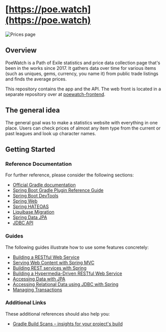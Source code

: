 # [https://poe.watch](https://poe.watch)

![Prices page](resources/images/img01.png)

## Overview

PoeWatch is a Path of Exile statistics and price data collection page that's been in the works since 2017. It gathers data over time for various items (such as uniques, gems, currency, you name it) from public trade listings and finds the average prices.

This repository contains the app and the API. The web front is located in a separate repository over at [poewatch-frontend](https://github.com/siegrest/poewatch-frontend).

## The general idea

The general goal was to make a statistics website with everything in one place. Users can check prices of almost any item type from the current or past leagues and look up character names.

## Getting Started

### Reference Documentation
For further reference, please consider the following sections:

* [Official Gradle documentation](https://docs.gradle.org)
* [Spring Boot Gradle Plugin Reference Guide](https://docs.spring.io/spring-boot/docs/2.2.2.RELEASE/gradle-plugin/reference/html/)
* [Spring Boot DevTools](https://docs.spring.io/spring-boot/docs/2.2.2.RELEASE/reference/htmlsingle/#using-boot-devtools)
* [Spring Web](https://docs.spring.io/spring-boot/docs/2.2.2.RELEASE/reference/htmlsingle/#boot-features-developing-web-applications)
* [Spring HATEOAS](https://docs.spring.io/spring-boot/docs/2.2.2.RELEASE/reference/htmlsingle/#boot-features-spring-hateoas)
* [Liquibase Migration](https://docs.spring.io/spring-boot/docs/2.2.2.RELEASE/reference/htmlsingle/#howto-execute-liquibase-database-migrations-on-startup)
* [Spring Data JPA](https://docs.spring.io/spring-boot/docs/2.2.2.RELEASE/reference/htmlsingle/#boot-features-jpa-and-spring-data)
* [JDBC API](https://docs.spring.io/spring-boot/docs/2.2.2.RELEASE/reference/htmlsingle/#boot-features-sql)

### Guides
The following guides illustrate how to use some features concretely:

* [Building a RESTful Web Service](https://spring.io/guides/gs/rest-service/)
* [Serving Web Content with Spring MVC](https://spring.io/guides/gs/serving-web-content/)
* [Building REST services with Spring](https://spring.io/guides/tutorials/bookmarks/)
* [Building a Hypermedia-Driven RESTful Web Service](https://spring.io/guides/gs/rest-hateoas/)
* [Accessing Data with JPA](https://spring.io/guides/gs/accessing-data-jpa/)
* [Accessing Relational Data using JDBC with Spring](https://spring.io/guides/gs/relational-data-access/)
* [Managing Transactions](https://spring.io/guides/gs/managing-transactions/)

### Additional Links
These additional references should also help you:

* [Gradle Build Scans – insights for your project's build](https://scans.gradle.com#gradle)

